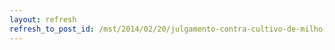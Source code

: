 ```yaml
---
layout: refresh
refresh_to_post_id: /mst/2014/02/20/julgamento-contra-cultivo-de-milho-transgnico-suspenso
---
```

